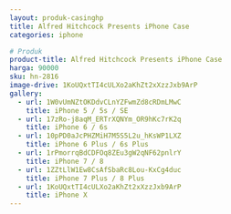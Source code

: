```yaml
---
layout: produk-casinghp
title: Alfred Hitchcock Presents iPhone Case
categories: iphone

# Produk
product-title: Alfred Hitchcock Presents iPhone Case
harga: 90000
sku: hn-2816
image-drive: 1KoUQxtTI4cULXo2aKhZt2xXzzJxb9ArP
gallery:
  - url: 1W0vUmNZtOKDdvCLnYZFwmZd8cRDmLMwC
    title: iPhone 5 / 5s / SE
  - url: 17zRo-j8aqM_ERTrXQNYm_OR9hKc7rK2q
    title: iPhone 6 / 6s
  - url: 10pPD0aJcPHZMiH7M5S5L2u_hKsWP1LXZ
    title: iPhone 6 Plus / 6s Plus
  - url: 1rPmorrqBdCDFOq8ZEu3gW2qNF62pnlrY
    title: iPhone 7 / 8
  - url: 1ZZtLlW1Ew8CsAfSbaRc8Lou-KxCg4duc
    title: iPhone 7 Plus / 8 Plus
  - url: 1KoUQxtTI4cULXo2aKhZt2xXzzJxb9ArP
    title: iPhone X
---
```

